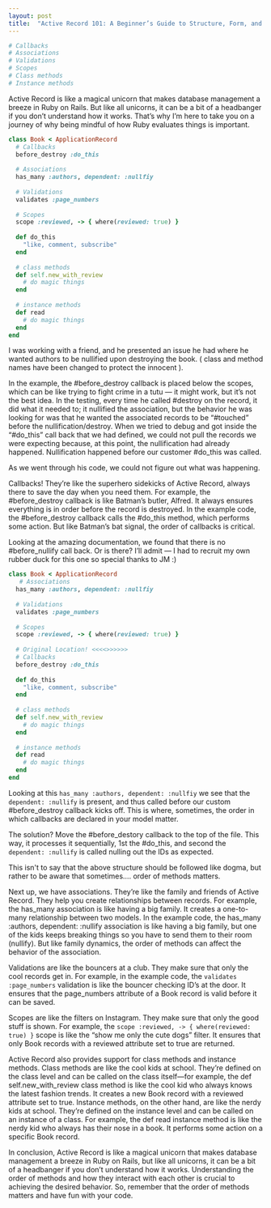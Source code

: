 ```yaml
---
layout: post
title:  "Active Record 101: A Beginner’s Guide to Structure, Form, and Nullify"
---
```


```ruby
# Callbacks
# Associations
# Validations
# Scopes
# Class methods
# Instance methods
```

Active Record is like a magical unicorn that makes database management a breeze in Ruby on Rails. But like all unicorns, it can be a bit of a headbanger if you don’t understand how it works. That’s why I’m here to take you on a journey of why being mindful of how Ruby evaluates things is important.

```ruby
class Book < ApplicationRecord
  # Callbacks
  before_destroy :do_this  
   
  # Associations
  has_many :authors, dependent: :nullfiy
  
  # Validations
  validates :page_numbers
  
  # Scopes
  scope :reviewed, -> { where(reviewed: true) }
   
  def do_this
    "like, comment, subscribe" 
  end 
  
  # class methods
  def self.new_with_review
    # do magic things
  end
  
  # instance methods
  def read
    # do magic things
  end
end

```

I was working with a friend, and he presented an issue he had where he wanted authors to be nullified upon destroying the book. ( class and method names have been changed to protect the innocent ).

In the example, the #before_destroy callback is placed below the scopes, which can be like trying to fight crime in a tutu — it might work, but it’s not the best idea. In the testing, every time he called #destroy on the record, it did what it needed to; it nullified the association, but the behavior he was looking for was that he wanted the associated records to be “#touched” before the nullification/destroy. When we tried to debug and got inside the “#do_this” call back that we had defined, we could not pull the records we were expecting because, at this point, the nullification had already happened. Nullification happened before our customer #do_this was called.

As we went through his code, we could not figure out what was happening.

Callbacks! They’re like the superhero sidekicks of Active Record, always there to save the day when you need them. For example, the #before_destroy callback is like Batman’s butler, Alfred. It always ensures everything is in order before the record is destroyed. In the example code, the #before_destroy callback calls the #do_this method, which performs some action. But like Batman’s bat signal, the order of callbacks is critical.

Looking at the amazing documentation, we found that there is no #before_nullify call back. Or is there? I’ll admit — I had to recruit my own rubber duck for this one so special thanks to JM :)

```ruby
class Book < ApplicationRecord
   # Associations
  has_many :authors, dependent: :nullfiy
  
  # Validations
  validates :page_numbers
  
  # Scopes
  scope :reviewed, -> { where(reviewed: true) }
  
  # Original Location! <<<<>>>>>>
  # Callbacks
  before_destroy :do_this
  
  def do_this
    "like, comment, subscribe" 
  end 
  
  # class methods
  def self.new_with_review
    # do magic things
  end
  
  # instance methods
  def read
    # do magic things
  end
end
```

Looking at this `has_many :authors, dependent: :nullfiy` we see that the `dependent: :nullify` is present, and thus called before our custom #before_destroy callback kicks off. This is where, sometimes, the order in which callbacks are declared in your model matter.

The solution? Move the #before_destory callback to the top of the file. This way, it processes it sequentially, 1st the #do_this, and second the `dependent: :nullify` is called nulling out the IDs as expected.

This isn't to say that the above structure should be followed like dogma, but rather to be aware that sometimes…. order of methods matters.

Next up, we have associations. They’re like the family and friends of Active Record. They help you create relationships between records. For example, the has_many association is like having a big family. It creates a one-to-many relationship between two models. In the example code, the has_many :authors, dependent: :nullify association is like having a big family, but one of the kids keeps breaking things so you have to send them to their room (nullify). But like family dynamics, the order of methods can affect the behavior of the association.

Validations are like the bouncers at a club. They make sure that only the cool records get in. For example, in the example code, the `validates :page_numbers` validation is like the bouncer checking ID’s at the door. It ensures that the page_numbers attribute of a Book record is valid before it can be saved.

Scopes are like the filters on Instagram. They make sure that only the good stuff is shown. For example, the `scope :reviewed, -> { where(reviewed: true) }` scope is like the “show me only the cute dogs” filter. It ensures that only Book records with a reviewed attribute set to true are returned.

Active Record also provides support for class methods and instance methods. Class methods are like the cool kids at school. They’re defined on the class level and can be called on the class itself—for example, the def self.new_with_review class method is like the cool kid who always knows the latest fashion trends. It creates a new Book record with a reviewed attribute set to true. Instance methods, on the other hand, are like the nerdy kids at school. They’re defined on the instance level and can be called on an instance of a class. For example, the def read instance method is like the nerdy kid who always has their nose in a book. It performs some action on a specific Book record.

In conclusion, Active Record is like a magical unicorn that makes database management a breeze in Ruby on Rails, but like all unicorns, it can be a bit of a headbanger if you don’t understand how it works. Understanding the order of methods and how they interact with each other is crucial to achieving the desired behavior. So, remember that the order of methods matters and have fun with your code.

